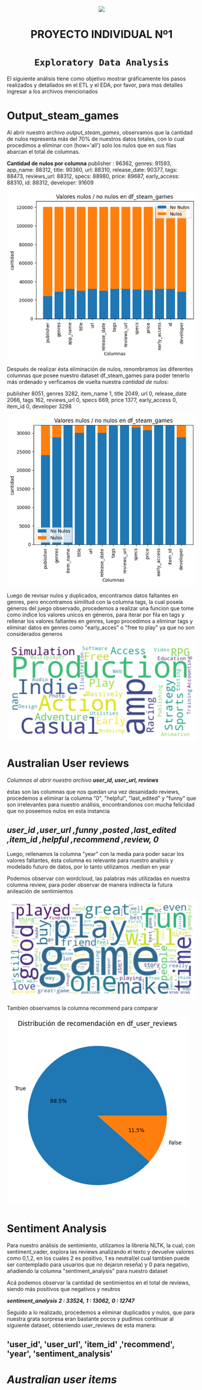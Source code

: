 <p align=center><img src=https://d31uz8lwfmyn8g.cloudfront.net/Assets/logo-henry-white-lg.png><p>

# <h1 align=center> **PROYECTO INDIVIDUAL Nº1** </h1>

# <h1 align=center>**`Exploratory Data Analysis`**</h1>

El siguiente análisis tiene como objetivo mostrar gráficamente los pasos realizados y detallados en el ETL y el EDA, por favor, para mas detalles ingresar a los archivos mencionados



# Output_steam_games

Al abrir nuestro archivo *output_steam_games*, observamos que la cantidad de nulos representa más del 70% de nuestros datos totales, con lo cual procedimos a eliminar con (how='all') solo los nulos que en sus filas abarcan el total de columnas.


**Cantidad de nulos por columna**
publisher :      96362,
genres:          91593,
app_name:        88312,
title:           90360,
url:             88310,
release_date:    90377,
tags:            88473,
reviews_url:     88312,
specs:           88980,
price:           89687,
early_access:    88310,
id:              88312,
developer:       91609

![Descripción de la imagen](./Graficos/output.png)


Después de realizar ésta eliminación de nulos, renombramos las diferentes columnas que posee nuestro dataset df_steam_games para poder tenerlo más ordenado y verficamos de vuelta nuestra *cantidad de nulos*: 

publisher       8051,
genres          3282,
item_name          1,
title           2049,
url                0,
release_date    2066,
tags             162,
reviews_url        0,
specs            669,
price           1377,
early_access       0,
item_id            0,
developer       3298

![Descripción de la imagen](./Graficos/games.png)

Luego de revisar nulos y duplicados, encontramos datos faltantes en genres, pero encontramos similitud con la columna tags, la cual poseía géneros del juego observado, procedemos a realizar una funcion que tome como indice los valores unicos en géneros, para iterar por fila en tags y rellenar los valores faltantes en genres, luego procedimos a eliminar tags y eliminar datos en genres como "early_acces" o "free to play" ya que no son considerados generos


![Descripción de la imagen](./Graficos/genres.png)

# Australian User reviews


*Columnas al abrir nuestro archivo*
***user_id,	user_url,	reviews***

éstas son las columnas que nos quedan una vez desanidado reviews, procedemos a eliminar la columna "0", "helpful", "last_edited" y "funny" que son irrelevantes para nuestro análisis, encontrandonos con mucha felicidad que no poseemos nulos en esta instancia 

## ***user_id	,user_url	,funny	,posted	,last_edited	,item_id	,helpful	,recommend	,review,	0***
Luego, rellenamos la columna "year" con la media para poder sacar los valores faltantes, ésta columna es relevante para nuestro analisis y modelado futuro de datos, por lo tanto utilizamos .median en year

Podemos observar con wordcloud, las palabras más utilizadas en nuestra columna review, para poder observar de manera indirecta la futura anileación de sentimientos 


![Descripción de la imagen](./Graficos/cloud.png)

Tambien observamos la columna recommend para comparar

![Descripción de la imagen](./Graficos/Recommend.png)

# Sentiment Analysis 

Para nuestro análisis de sentimiento, utilizamos la libreria NLTK, la cual, con sentiment_vader, explora las reviews analizando el texto y devuelve valores como 0,1,2, en los cuales 2 es positivo, 1 es neutral(el cual tambien puede ser contemplado para usuarios que no dejaron reseña) y 0 para negativo, añadiendo la columna "sentiment_analysis" para nuestro dataset

Acá podemos observar la cantidad de sentimientos en el total de reviews, siendo más positivos que negativos y neutros

***sentiment_analysis***
***2 :   33524,***
***1  :  13062,***
***0   : 12747***

Seguido a lo realizado, procedemos a eliminar duplicados y nulos, que para nuestra grata sorpresa eran bastante pocos y pudimos continuar al siguiente dataset, obteniendo user_reviews de esta manera:
## 'user_id',	'user_url',	'item_id'	,'recommend',	'year',	'sentiment_analysis'


# ***Australian user items***
